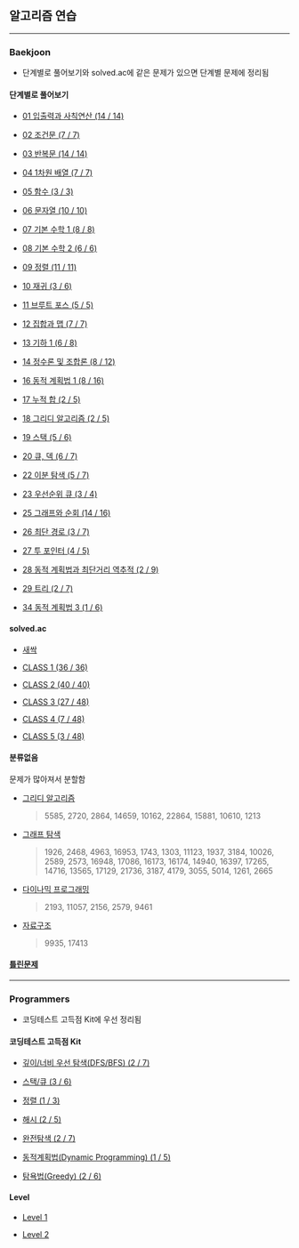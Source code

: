 ## 알고리즘 연습

---

### Baekjoon

- 단계별로 풀어보기와 solved.ac에 같은 문제가 있으면 단계별 문제에 정리됨

#### 단계별로 풀어보기

- [01 입출력과 사칙연산 (14 / 14)](https://github.com/hs96wings/Algorithm/blob/main/Baekjoon/단계별로%20풀어보기/01%20입출력과%20사칙연산.md)

- [02 조건문 (7 / 7)](https://github.com/hs96wings/Algorithm/blob/main/Baekjoon/단계별로%20풀어보기/02%20조건문.md)

- [03 반복문 (14 / 14)](https://github.com/hs96wings/Algorithm/blob/main/Baekjoon/단계별로%20풀어보기/03%20반복문.md)

- [04 1차원 배열 (7 / 7)](https://github.com/hs96wings/Algorithm/blob/main/Baekjoon/단계별로%20풀어보기/04%201차원%20배열.md)

- [05 함수 (3 / 3)](https://github.com/hs96wings/Algorithm/blob/main/Baekjoon/단계별로%20풀어보기/05%20함수.md)

- [06 문자열 (10 / 10)](https://github.com/hs96wings/Algorithm/blob/main/Baekjoon/단계별로%20풀어보기/06%20문자열.md)

- [07 기본 수학 1 (8 / 8)](https://github.com/hs96wings/Algorithm/blob/main/Baekjoon/단계별로%20풀어보기/07%20기본%20수학%201.md)

- [08 기본 수학 2 (6 / 6)](https://github.com/hs96wings/Algorithm/blob/main/Baekjoon/단계별로%20풀어보기/08%20기본%20수학%202.md)

- [09 정렬 (11 / 11)](https://github.com/hs96wings/Algorithm/blob/main/Baekjoon/단계별로%20풀어보기/09%20정렬.md)

- [10 재귀 (3 / 6)](https://github.com/hs96wings/Algorithm/blob/main/Baekjoon/단계별로%20풀어보기/10%20재귀.md)

- [11 브루트 포스 (5 / 5)](https://github.com/hs96wings/Algorithm/blob/main/Baekjoon/단계별로%20풀어보기/11%20브루트%20포스.md)

- [12 집합과 맵 (7 / 7)](https://github.com/hs96wings/Algorithm/blob/main/Baekjoon/단계별로%20풀어보기/12%20집합과%20맵.md)

- [13 기하 1 (6 / 8)](https://github.com/hs96wings/Algorithm/blob/main/Baekjoon/단계별로%20풀어보기/13%20기하%201.md)

- [14 정수론 및 조합론 (8 / 12)](https://github.com/hs96wings/Algorithm/blob/main/Baekjoon/단계별로%20풀어보기/14%20정수론%20및%20조합론.md)

- [16 동적 계획법 1 (8 / 16)](https://github.com/hs96wings/Algorithm/blob/main/Baekjoon/단계별로%20풀어보기/16%20동적%20계획법%201.md)

- [17 누적 합 (2 / 5)](https://github.com/hs96wings/Algorithm/blob/main/Baekjoon/단계별로%20풀어보기/17%20누적%20합.md)

- [18 그리디 알고리즘 (2 / 5)](https://github.com/hs96wings/Algorithm/blob/main/Baekjoon/단계별로%20풀어보기/18%20그리디%20알고리즘.md)

- [19 스택 (5 / 6)](https://github.com/hs96wings/Algorithm/blob/main/Baekjoon/단계별로%20풀어보기/19%20스택.md)

- [20 큐, 덱 (6 / 7)](https://github.com/hs96wings/Algorithm/blob/main/Baekjoon/단계별로%20풀어보기/20%20큐,%20덱.md)

- [22 이분 탐색 (5 / 7)](https://github.com/hs96wings/Algorithm/blob/main/Baekjoon/단계별로%20풀어보기/22%20이분%20탐색.md)

- [23 우선순위 큐 (3 / 4)](https://github.com/hs96wings/Algorithm/blob/main/Baekjoon/단계별로%20풀어보기/23%20우선순위%20큐.md)

- [25 그래프와 순회 (14 / 16)](https://github.com/hs96wings/Algorithm/blob/main/Baekjoon/단계별로%20풀어보기/25%20그래프와%20순회.md)

- [26 최단 경로 (3 / 7)](https://github.com/hs96wings/Algorithm/blob/main/Baekjoon/단계별로%20풀어보기/26%20최단%20경로.md)

- [27 투 포인터 (4 / 5)](https://github.com/hs96wings/Algorithm/blob/main/Baekjoon/단계별로%20풀어보기/27%20투%20포인터.md)

- [28 동적 계획법과 최단거리 역추적 (2 / 9)](https://github.com/hs96wings/Algorithm/blob/main/Baekjoon/단계별로%20풀어보기/28%20동적%20계획법과%20최단거리%20역추적.md)

- [29 트리 (2 / 7)](https://github.com/hs96wings/Algorithm/blob/main/Baekjoon/단계별로%20풀어보기/29%20트리.md)

- [34 동적 계획법 3 (1 / 6)](https://github.com/hs96wings/Algorithm/blob/main/Baekjoon/단계별로%20풀어보기/16%20동적%20계획법%201.md)

#### solved.ac

- [새싹](https://github.com/hs96wings/Algorithm/blob/main/Baekjoon/solved.ac/새싹.md)

- [CLASS 1 (36 / 36)](https://github.com/hs96wings/Algorithm/blob/main/Baekjoon/solved.ac/CLASS%201.md)

- [CLASS 2 (40 / 40)](https://github.com/hs96wings/Algorithm/blob/main/Baekjoon/solved.ac/CLASS%202.md)

- [CLASS 3 (27 / 48)](https://github.com/hs96wings/Algorithm/blob/main/Baekjoon/solved.ac/CLASS%203.md)

- [CLASS 4 (7 / 48)](https://github.com/hs96wings/Algorithm/blob/main/Baekjoon/solved.ac/CLASS%204.md)

- [CLASS 5 (3 / 48)](https://github.com/hs96wings/Algorithm/blob/main/Baekjoon/solved.ac/CLASS%205.md)

#### 분류없음

문제가 많아져서 분할함

- [그리디 알고리즘](https://github.com/hs96wings/Algorithm/blob/main/Baekjoon/분류없음/그리디%20알고리즘.md)
  > 5585, 2720, 2864, 14659, 10162, 22864, 15881, 10610, 1213
- [그래프 탐색](https://github.com/hs96wings/Algorithm/blob/main/Baekjoon/분류없음/그래프%20탐색.md)
  > 1926, 2468, 4963, 16953, 1743, 1303, 11123, 1937, 3184, 10026, 2589, 2573, 16948, 17086, 16173, 16174, 14940, 16397, 17265, 14716, 13565, 17129, 21736, 3187, 4179, 3055, 5014, 1261, 2665
- [다이나믹 프로그래밍](https://github.com/hs96wings/Algorithm/blob/main/Baekjoon/분류없음/다이나믹%20프로그래밍.md)
  > 2193, 11057, 2156, 2579, 9461
- [자료구조](https://github.com/hs96wings/Algorithm/blob/main/Baekjoon/분류없음/자료구조.md)
  > 9935, 17413

#### [틀린문제](https://github.com/hs96wings/Algorithm/blob/main/틀린문제.md)

---

### Programmers

- 코딩테스트 고득점 Kit에 우선 정리됨

#### 코딩테스트 고득점 Kit

- [깊이/너비 우선 탐색(DFS/BFS) (2 / 7)](https://github.com/hs96wings/Algorithm/blob/main/Programmers/코딩테스트%20고득점%20Kit/그래프%20탐색.md)

- [스택/큐 (3 / 6)](https://github.com/hs96wings/Algorithm/blob/main/Programmers/코딩테스트%20고득점%20Kit/스택%20큐.md)

- [정렬 (1 / 3)](https://github.com/hs96wings/Algorithm/blob/main/Programmers/코딩테스트%20고득점%20Kit/정렬.md)

- [해시 (2 / 5)](https://github.com/hs96wings/Algorithm/blob/main/Programmers/코딩테스트%20고득점%20Kit/해시.md)

- [완전탐색 (2 / 7)](https://github.com/hs96wings/Algorithm/blob/main/Programmers/코딩테스트%20고득점%20Kit/완전탐색.md)

- [동적계획법(Dynamic Programming) (1 / 5)](https://github.com/hs96wings/Algorithm/blob/main/Programmers/코딩테스트%20고득점%20Kit/동적계획법.md)

- [탐욕법(Greedy) (2 / 6)](https://github.com/hs96wings/Algorithm/blob/main/Programmers/코딩테스트%20고득점%20Kit/탐욕법.md)

#### Level

- [Level 1](https://github.com/hs96wings/Algorithm/blob/main/Programmers/Level%201.md)

- [Level 2](https://github.com/hs96wings/Algorithm/blob/main/Programmers/Level%202.md)
